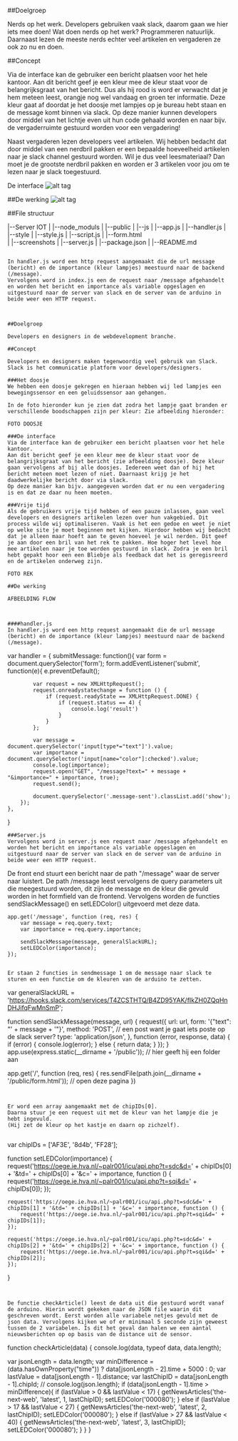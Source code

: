 ##Doelgroep

Nerds op het werk. Developers gebruiken vaak slack, daarom gaan we hier iets mee doen! 
Wat doen nerds op het werk? Programmeren natuurlijk. Daarnaast lezen de meeste nerds echter veel artikelen en vergaderen ze ook zo nu en doen.

##Concept

Via de interface kan de gebruiker een bericht plaatsen voor het hele kantoor. 
Aan dit bericht geef je een kleur mee de kleur staat voor de belangrijksgraat van het bericht. Dus als hij rood is word er verwacht dat je hem meteen leest, orangje nog wel vandaag en groen ter informatie. Deze kleur gaat af doordat je het doosje met lampjes op je bureau hebt staan en de message komt binnen via slack. Op deze manier kunnen developers door middel van het lichtje even uit hun code gehaald worden en naar bijv. de vergaderruimte gestuurd worden voor een vergadering!

Naast vergaderen lezen developers veel artikelen. Wij hebben bedacht dat door middel van een nerdbril pakken er een bepaalde hoeveelheid artikelen naar je slack channel gestuurd worden. Wil je dus veel leesmateriaal? Dan moet je de grootste nerdbril pakken en worden er 3 artikelen voor jou om te lezen naar je slack toegestuurd.

De interface
![alt tag](screenshots/interface.png) 

##De werking
![alt tag](screenshots/flowchart.jpg) 

##File structuur

|--Server IOT
|	|--node_moduls
|   |--public
|   	|--js
|			|--app.js
|			|--handler.js
|		|--style
|			|--style.js
|			|--script.js
|		|--form.html  
|   |--screenshots
|   |--server.js
|   |--package.json
|   |--README.md
```

In handler.js word een http request aangemaakt die de url message (bericht) en de importance (kleur lampjes) meestuurd naar de backend (/message). 
Vervolgens word in index.js een de request naar /message afgehandelt en worden het bericht en importance als variable opgeslagen en uitgestuurd naar de server van slack en de server van de arduino in beide weer een HTTP request. 



##Doelgroep

Developers en designers in de webdevelopment branche. 

##Concept

Developers en designers maken tegenwoordig veel gebruik van Slack. 
Slack is het communicatie platform voor developers/designers. 

###Het doosje
We hebben een doosje gekregen en hieraan hebben wij led lampjes een bewegingssensor en een geluidssensor aan gehangen. 

In de foto hieronder kun je zien dat zodra het lampje gaat branden er verschillende boodschappen zijn per kleur: Zie afbeelding hieronder:

FOTO DOOSJE

###De interface
Via de interface kan de gebruiker een bericht plaatsen voor het hele kantoor. 
Aan dit bericht geef je een kleur mee de kleur staat voor de belangrijksgraat van het bericht (zie afbeelding doosje). Deze kleur gaan vervolgens af bij alle doosjes. Iedereen weet dan of hij het bericht meteen moet lezen of niet. Daarnaast krijg je het daadwerkelijke bericht door via slack. 
Op deze manier kan bijv. aangegeven worden dat er nu een vergadering is en dat ze daar nu heen moeten.

###Vrije tijd
Als de gebruikers vrije tijd hebben of een pauze inlassen, gaan veel developers en designers artikelen lezen over hun vakgebied. Dit process wilde wij optimaliseren. Vaak is het een gedoe en weet je niet op welke site je moet beginnen met kijken. Hierdoor hebben wij bedacht dat je alleen maar hoeft aan te geven hoeveel je wil nerden. Dit geef je aan door een bril van het rek te pakken. Hoe hoger het level hoe mee artikelen naar je toe worden gestuurd in slack. Zodra je een bril hebt gepakt hoor een een Bliebje als feedback dat het is geregisreerd en de artikelen onderweg zijn. 

FOTO REK

##De werking 

AFBEELDING FLOW 



####handler.js
In handler.js word een http request aangemaakt die de url message (bericht) en de importance (kleur lampjes) meestuurd naar de backend (/message). 

```
var handler = {
    submitMessage: function(){
        var form = document.querySelector('form');
        form.addEventListener('submit', function(e){
            e.preventDefault();
           
            var request = new XMLHttpRequest();
            request.onreadystatechange = function () {
                if (request.readyState == XMLHttpRequest.DONE) {
                    if (request.status == 4) {
                        console.log('result')
                    }
                }
            };
            
            var message = document.querySelector('input[type*="text"]').value;
            var importance = document.querySelector('input[name="color"]:checked').value;
            console.log(importance);
            request.open("GET", "/message?text=" + message + "&importance=" + importance, true);
            request.send();
            
            document.querySelector('.message-sent').classList.add('show');
        });
    },
}
```
###Server.js
Vervolgens word in server.js een request naar /message afgehandelt en worden het bericht en importance als variable opgeslagen en uitgestuurd naar de server van slack en de server van de arduino in beide weer een HTTP request. 

```
De front end stuurt een bericht naar de path "/message" waar de server naar luistert. De path /message leest vervolgens de query parameters uit die meegestuurd worden, dit zijn de message en de kleur die gevuld worden in het formfield van de frontend. Vervolgens worden de functies sendSlackMessage() en setLEDColor() uitgevoerd met deze data.

```
app.get('/message', function (req, res) {
    var message = req.query.text;
    var importance = req.query.importance;

    sendSlackMessage(message, generalSlackURL);
    setLEDColor(importance);
});

```

```

Er staan 2 functies in sendmessage 1 om de message naar slack te sturen en een functie om de kleuren van de arduino te zetten. 

```

var generalSlackURL = 'https://hooks.slack.com/services/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';

function sendSlackMessage(message, url) {
    request({
        url: url,
        form: '{"text": "' + message + '"}',
        method: 'POST', // een post want je gaat iets poste op de slack server?
        type: 'application/json',
    }, function (error, response, data) {
        if (error) {
            console.log(error);
        } else {
            return data;
        }
    });
}
app.use(express.static(__dirname + '/public')); // hier geeft hij een folder aan 

app.get('/', function (req, res) {
    res.sendFile(path.join(__dirname + '/public/form.html')); // open deze pagina
})

```


Er word een array aangemaakt met de chipIDs[0].
Daarna stuur je een request uit met de kleur van het lampje die je hebt ingevuld.
(Hij zet de kleur op het kastje en daarn op zichzelf).


```
var chipIDs = ['AF3E', '8d4b', 'FF28'];

function setLEDColor(importance) {
    request('https://oege.ie.hva.nl/~palr001/icu/api.php?t=sdc&d=' + chipIDs[0] + '&td=' + chipIDs[0] + '&c=' + importance, function () {
        request('https://oege.ie.hva.nl/~palr001/icu/api.php?t=sqi&d=' + chipIDs[0]);
    });

    request('https://oege.ie.hva.nl/~palr001/icu/api.php?t=sdc&d=' + chipIDs[1] + '&td=' + chipIDs[1] + '&c=' + importance, function () {
        request('https://oege.ie.hva.nl/~palr001/icu/api.php?t=sqi&d=' + chipIDs[1]);
    });

    request('https://oege.ie.hva.nl/~palr001/icu/api.php?t=sdc&d=' + chipIDs[2] + '&td=' + chipIDs[2] + '&c=' + importance, function () {
        request('https://oege.ie.hva.nl/~palr001/icu/api.php?t=sqi&d=' + chipIDs[2]);
    });
}
```


De functie checkArticle() leest de data uit die gestuurd wordt vanaf de arduino. Hierin wordt gekeken naar de JSON file waarin dit geschreven wordt. Eerst worden alle variabele netjes gevuld met de json data. Vervolgens kijken we of er minimaal 5 seconde zijn geweest tussen de 2 variabelen. Is dit het geval dan halen we een aantal nieuwsberichten op op basis van de distance uit de sensor.

```
function checkArticle(data) {
  console.log(data, typeof data, data.length);

  var jsonLength = data.length;
  var minDifference = (data.hasOwnProperty("time")) ? data[jsonLength - 2].time + 5000 : 0;
  var lastValue = data[jsonLength - 1].distance;
  var lastChipID = data[jsonLength - 1].chipId;
  // console.log(json.length);
  if (data[jsonLength - 1].time > minDifference){
          if (lastValue > 0 && lastValue < 17) {
              getNewsArticles('the-next-web', 'latest', 1, lastChipID);
              setLEDColor('000080');
          } else if (lastValue > 17 && lastValue < 27) {
              getNewsArticles('the-next-web', 'latest', 2, lastChipID);
              setLEDColor('000080');
          } else if (lastValue > 27 && lastValue < 40) {
              getNewsArticles('the-next-web', 'latest', 3, lastChipID);
              setLEDColor('000080');
          }
  }
}
```
